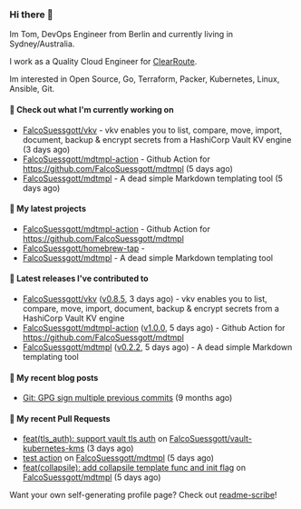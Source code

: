 ### Hi there 👋

Im Tom, DevOps Engineer from Berlin and currently living in Sydney/Australia.

I work as a Quality Cloud Engineer for [ClearRoute](https://clearroute.io).

Im interested in Open Source, Go, Terraform, Packer, Kubernetes, Linux, Ansible, Git.

#### 👷 Check out what I'm currently working on

- [FalcoSuessgott/vkv](https://github.com/FalcoSuessgott/vkv) - vkv enables you to list, compare, move, import, document, backup &amp; encrypt secrets from a HashiCorp Vault KV engine (3 days ago)
- [FalcoSuessgott/mdtmpl-action](https://github.com/FalcoSuessgott/mdtmpl-action) - Github Action for https://github.com/FalcoSuessgott/mdtmpl (5 days ago)
- [FalcoSuessgott/mdtmpl](https://github.com/FalcoSuessgott/mdtmpl) - A dead simple Markdown templating tool (5 days ago)

#### 🌱 My latest projects

- [FalcoSuessgott/mdtmpl-action](https://github.com/FalcoSuessgott/mdtmpl-action) - Github Action for https://github.com/FalcoSuessgott/mdtmpl
- [FalcoSuessgott/homebrew-tap](https://github.com/FalcoSuessgott/homebrew-tap) - 
- [FalcoSuessgott/mdtmpl](https://github.com/FalcoSuessgott/mdtmpl) - A dead simple Markdown templating tool

#### 🔭 Latest releases I've contributed to

- [FalcoSuessgott/vkv](https://github.com/FalcoSuessgott/vkv) ([v0.8.5](https://github.com/FalcoSuessgott/vkv/releases/tag/v0.8.5), 3 days ago) - vkv enables you to list, compare, move, import, document, backup &amp; encrypt secrets from a HashiCorp Vault KV engine
- [FalcoSuessgott/mdtmpl-action](https://github.com/FalcoSuessgott/mdtmpl-action) ([v1.0.0](https://github.com/FalcoSuessgott/mdtmpl-action/releases/tag/v1.0.0), 5 days ago) - Github Action for https://github.com/FalcoSuessgott/mdtmpl
- [FalcoSuessgott/mdtmpl](https://github.com/FalcoSuessgott/mdtmpl) ([v0.2.2](https://github.com/FalcoSuessgott/mdtmpl/releases/tag/v0.2.2), 5 days ago) - A dead simple Markdown templating tool

#### 📜 My recent blog posts

- [Git: GPG sign multiple previous commits](https://morelly.de/post/20240328_git_gpg_sign_commits/) (9 months ago)

#### 🔨 My recent Pull Requests

- [feat(tls_auth): support vault tls auth](https://github.com/FalcoSuessgott/vault-kubernetes-kms/pull/163) on [FalcoSuessgott/vault-kubernetes-kms](https://github.com/FalcoSuessgott/vault-kubernetes-kms) (3 days ago)
- [ test action](https://github.com/FalcoSuessgott/mdtmpl/pull/37) on [FalcoSuessgott/mdtmpl](https://github.com/FalcoSuessgott/mdtmpl) (5 days ago)
- [feat(collapsile): add collapsile template func and init flag](https://github.com/FalcoSuessgott/mdtmpl/pull/36) on [FalcoSuessgott/mdtmpl](https://github.com/FalcoSuessgott/mdtmpl) (5 days ago)

Want your own self-generating profile page? Check out [readme-scribe](https://github.com/muesli/readme-scribe)!